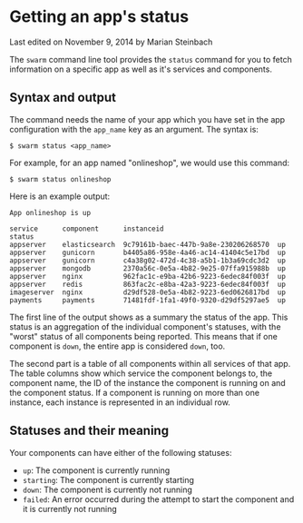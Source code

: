 # Getting an app's status

<p class="lastmod">Last edited on November 9, 2014 by Marian Steinbach</p>

The `swarm` command line tool provides the `status` command for you to fetch information on a specific app as well as it's services and components.

## Syntax and output

The command needs the name of your app which you have set in the app configuration with the `app_name` key as an argument. The syntax is:

    $ swarm status <app_name>

For example, for an app named "onlineshop", we would use this command:

    $ swarm status onlineshop

Here is an example output:

```
App onlineshop is up

service      component      instanceid                            status
appserver    elasticsearch  9c79161b-baec-447b-9a8e-230206268570  up
appserver    gunicorn       b4405a86-958e-4a46-ac14-41404c5e17bd  up
appserver    gunicorn       c4a38g02-472d-4c38-a5b1-1b3a69cdc3d2  up
appserver    mongodb        2370a56c-0e5a-4b82-9e25-07ffa915988b  up
appserver    nginx          962fac1c-e9ba-42b6-9223-6edec84f003f  up
appserver    redis          863fac2c-e8ba-42a3-9223-6edec84f003f  up
imageserver  nginx          d29df528-0e5a-4b82-9223-6ed0626817bd  up
payments     payments       71481fdf-1fa1-49f0-9320-d29df5297ae5  up
```

The first line of the output shows as a summary the status of the app. This status is an aggregation of the individual component's statuses, with the "worst" status of all components being reported. This means that if one component is `down`, the entire app is considered `down`, too.

The second part is a table of all components within all services of that app. The table columns show which service the component belongs to, the component name, the ID of the instance the component is running on and the component status. If a component is running on more than one instance, each instance is represented in an individual row.

<!-- TODO: Create reference page on instance IDs and link from here. -->

## Statuses and their meaning

Your components can have either of the following statuses:

 * `up`: The component is currently running
 * `starting`: The component is currently starting
 * `down`: The component is currently not running
 * `failed`: An error occurred during the attempt to start the component and it is currently not running

<!-- ## Further reading

TODO: Give hint on how to debug a component or get more information about why a component might be "failed".
-->